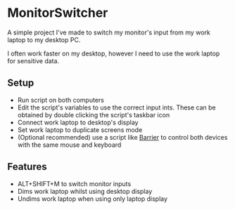 # MonitorSwitcher
A simple project I've made to switch my monitor's input from my work laptop to my desktop PC.

I often work faster on my desktop, however I need to use the work laptop for sensitive data.

## Setup
* Run script on both computers
* Edit the script's variables to use the correct input ints. These can be obtained by double clicking the script's taskbar icon
* Connect work laptop to desktop's display
* Set work laptop to duplicate screens mode
* (Optional recommended) use a script like [Barrier](https://github.com/debauchee/barrier) to control both devices with the same mouse and keyboard

## Features
* ALT+SHIFT+M to switch monitor inputs
* Dims work laptop whilst using desktop display
* Undims work laptop when using only laptop display